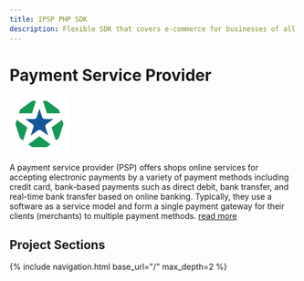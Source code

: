 ```yaml
---
title: IPSP PHP SDK
description: Flexible SDK that covers e-commerce for businesses of all types and support popular CMS modules for fast integration in existing infrastructure.   
---
```

# Payment Service Provider

<img src="/assets/images/brand.png" alt="Logo" class="image-left">

A payment service provider (PSP) offers shops online services for accepting electronic payments by 
a variety of payment methods including credit card, bank-based payments such as direct debit, bank 
transfer, and real-time bank transfer based on online banking. Typically, they use a software as a service 
model and form a single payment gateway for their clients (merchants) to multiple payment methods.
[read more](https://en.wikipedia.org/wiki/Payment_service_provider)

## Project Sections

<nav class="cards section">
{% include navigation.html base_url="/" max_depth=2 %}
</nav>



